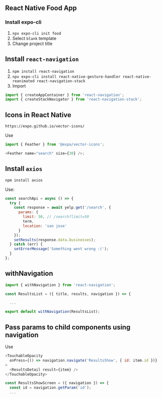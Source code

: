 ## React Native Food App

### Install expo-cli

1. `npx expo-cli init food`
2. Select `blank` template
3. Change project title

## Install `react-navigation`

1. `npm install react-navigation`
2. `npx expo-cli install react-native-gesture-handler react-native-reanimated react-navigation-stack`
3. Import

```js
import { createAppContainer } from 'react-navigation';
import { createStackNavigator } from 'react-navigation-stack';
```

## Icons in React Native

`https://expo.github.io/vector-icons/`

Use

```js
import { Feather } from '@expo/vector-icons';

<Feather name="search" size={30} />;
```

## Install `axios`

`npm install axios`

Use:

```js
const searchApi = async () => {
  try {
    const response = await yelp.get('/search', {
      params: {
        limit: 50, // /search?limit=50
        term,
        location: 'san jose'
      }
    });
    setResults(response.data.businesses);
  } catch (err) {
    setErrorMessage('Something went wrong :(');
  }
};
```

## withNavigation

```js
import { withNavigation } from 'react-navigation';

const ResultsList = ({ title, results, navigation }) => {

  ...

export default withNavigation(ResultsList);
```

## Pass params to child components using navigation

Use

```js
<TouchableOpacity
  onPress={() => navigation.navigate('ResultsShow', { id: item.id })}
>
  <ResultsDetail result={item} />
</TouchableOpacity>
```

```js
const ResultsShowScreen = ({ navigation }) => {
  const id = navigation.getParam('id');
  ...
```
